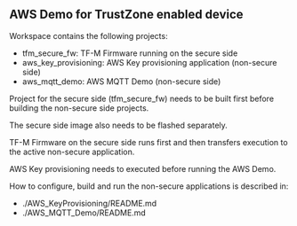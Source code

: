 AWS Demo for TrustZone enabled device
-------------------------------------

Workspace contains the following projects:
 - tfm_secure_fw: TF-M Firmware running on the secure side
 - aws_key_provisioning: AWS Key provisioning application (non-secure side)
 - aws_mqtt_demo: AWS MQTT Demo (non-secure side)

Project for the secure side (tfm_secure_fw) needs to be built first before
building the non-secure side projects. 

The secure side image also needs to be flashed separately.

TF-M Firmware on the secure side runs first and then transfers execution
to the active non-secure application.

AWS Key provisioning needs to executed before running the AWS Demo.

How to configure, build and run the non-secure applications is described in:
 - ./AWS_KeyProvisioning/README.md
 - ./AWS_MQTT_Demo/README.md
